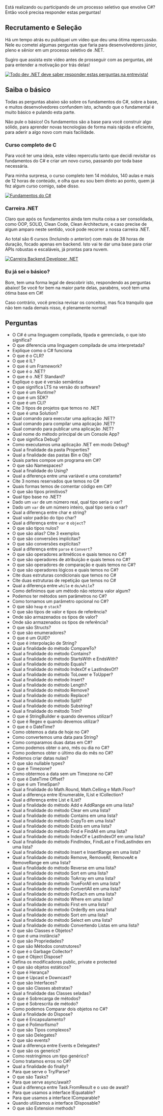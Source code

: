 Está realizando ou participando de um processo seletivo que envolve C#? Então você precisa responder estas perguntas!

## Recrutamento e Seleção

Há um tempo atrás eu publiquei um vídeo que deu uma ótima repercussão. Nele eu cometei algumas perguntas que faria para desenvolvedores júnior, pleno e sênior em um processo seletivo de .NET.

Sugiro que assista este vídeo antes de prosseguir com as perguntas, até para entender a motivação por trás delas!

[![Todo dev .NET deve saber responder estas perguntas na entrevista!](http://img.youtube.com/vi/cmaVEOqBKKY/0.jpg)](http://www.youtube.com/watch?v=cmaVEOqBKKY "Todo dev .NET deve saber responder estas perguntas na entrevista!")

## Saiba o básico

Todas as perguntas abaixo são sobre os fundamentos do C#, sobre a base, e muitos desenvolvedores confundem isto, achando que o fundamental é muito básico e pulando esta parte.

Não pule o básico! Os fundamentos são a base para você construir algo sólido, para aprender novas tecnologias de forma mais rápida e eficiente, para aderir a algo novo com mais facilidade.

### Curso completo de C

Para você ter uma ideia, este vídeo repercutiu tanto que decidi revisitar os fundamentos do C# e criar um novo curso, passando por toda base necessária.

Para minha surpresa, o curso completo tem 14 módulos, 140 aulas e mais de 12 horas de conteúdo, e olha que eu sou bem direto ao ponto, quem já fez algum curso comigo, sabe disso.

[![Fundamentos do C#](https://baltaio.blob.core.windows.net/social/2801.png)](https://balta.io/cursos/fundamentos-csharp)

### Carreira .NET

Claro que após os fundamentos ainda tem muita coisa a ser consolidada, como OOP, SOLID, Clean Code, Clean Architecture, e caso precise de algum amparo neste sentido, você pode recorrer a nossa carreira .NET.

Ao total são 6 cursos (Incluindo o anterior) com mais de 38 horas de duração, focado apenas em backend. Isto vai te dar uma base para criar APIs robustas e escaláveis, já prontas para nuvem.

[![Carreira Backend Developer .NET](https://baltaio.blob.core.windows.net/social/backend-developer-dotnet.png)](https://balta.io/carreiras/backend-developer-dotnet)

### Eu já sei o básico?

Bom, tem uma forma legal de descobrir isto, respondendo as perguntas abaixo! Se você for bem na maior parte delas, parabéns, você tem uma ótima base em C#!

Caso contrário, você precisa revisar os conceitos, mas fica tranquilo que não tem nada demais nisso, é plenamente normal!

## Perguntas

- O C# é uma linguagem compilada, tipada e gerenciada, o que isto significa?
- O que diferencia uma linguagem compilada de uma interpretada?
- Explique como o C# funciona
- O que é o CLR?
- O que é IL?
- O que é um Framework?
- O que é o .NET?
- O que é o .NET Standard?
- Explique o que é versão semântica
- O que significa LTS na versão do software?
- O que é um Runtime?
- O que é um SDK?
- O que é um CLI?
- Cite 3 tipos de projetos que temos no .NET
- O que é uma Solution?
- Qual comando para executar uma aplicação .NET?
- Qual comando para compilar uma aplicação .NET?
- Qual comando para publicar uma aplicação .NET?
- Qual nome do método principal de um Console App?
- O que significa Debug?
- Como executamos uma aplicação .NET em modo Debug?
- Qual a finalidade da pasta Properties?
- Qual a finalidade das pastas Bin e Obj?
- Quais partes compoe um programa em C#?
- O que são Namespaces?
- Qual a finalidade do Using?
- Qual a diferença entre uma variável e uma constante?
- Cite 3 nomes reservados que temos no C#
- Quais formas temos de comentar código em C#?
- O que são tipos primitivos?
- Qual tipo base no .NET?
- Dado um <code>var</code> de um número real, qual tipo seria o var?
- Dado um <code>var</code> de um número inteiro, qual tipo seria o var?
- Qual a diferença entre char e string?
- Qual valor padrão do tipo char?
- Qual a diferença entre <code>var</code> e <code>object</code>?
- O que são tipos nulos?
- O que são alias? Cite 3 exemplos
- O que são conversões implícitas?
- O que são conversões explícitas?
- Qual a diferença entre <code>parse</code> e <code>Convert</code>?
- O que são operadores aritméticos e quais temos no C#?
- O que são operadores de atribuição e quais temos no C#?
- O que são operadores de comparação e quais temos no C#?
- O que são operadores lógicos e quais temos no C#?
- Cite duas estruturas condicionais que temos no C#
- Cite duas estruturas de repetição que temos no C#
- Qual a diferença entre <code>while</code> e <code>do/while</code>?
- Como definimos que um método não retorna valor algum?
- Podemos ter métodos sem parâmetros no C#?
- Como tornamos um parâmetro opcional no C#?
- O que são <code>heap</code> e <code>stack</code>?
- O que são tipos de valor e tipos de referência?
- Onde são armazenados os tipos de valor?
- Onde são armazenados os tipos de referência?
- O que são Structs?
- O que são enumeradores?
- O que é um GUID?
- O que é interpolação de String?
- Qual a finalidade do método CompareTo?
- Qual a finalidade do método Contains?
- Qual a finalidade do método StartsWith e EndsWith?
- Qual a finalidade do método Equals?
- Qual a finalidade do método IndexOf e LastIndexOf?
- Qual a finalidade do método ToLower e ToUpper?
- Qual a finalidade do método Insert?
- Qual a finalidade do método Length?
- Qual a finalidade do método Remove?
- Qual a finalidade do método Replace?
- Qual a finalidade do método Split?
- Qual a finalidade do método Substring?
- Qual a finalidade do método Trim?
- O que é StringBuilder e quando devemos utilizar?
- O que é Regex e quando devemos utilizar?
- O que é o DateTime?
- Como obtemos a data de hoje no C#?
- Como convertemos uma data para String?
- Como comparamos duas datas em C#?
- Como podemos obter o ano, mês ou dia no C#?
- Como podemos obter o último dia do mês no C#?
- Podemos criar datas nulas?
- O que são nullable types?
- O que é Timezone?
- Como obtermos a data sem um Timezone no C#?
- O que é DateTime Offset?
- O que é um TimeSpan?
- Qual a finalidade do Math.Round, Math.Celling e Math.Floor?
- Qual a diferença entre IEnumerable, IList e ICollection?
- Qual a diferença entre List e IList?
- Qual a finalidade do método Add e AddRange em uma lista?
- Qual a finalidade do método Clear em uma lista?
- Qual a finalidade do método Contains em uma lista?
- Qual a finalidade do método CopyTo em uma lista?
- Qual a finalidade do método Exists em uma lista?
- Qual a finalidade do método Find e FindAll em uma lista?
- Qual a finalidade do método IndexOf e LastIndexOf em uma lista?
- Qual a finalidade do método FindIndex, FindLast e FindLastIndex em uma lista?
- Qual a finalidade do método Insert e InsertRange em uma lista?
- Qual a finalidade do método Remove, RemoveAll, RemoveAt e RemoveRange em uma lista?
- Qual a finalidade do método Reverse em uma lista?
- Qual a finalidade do método Sort em uma lista?
- Qual a finalidade do método ToArray em uma lista?
- Qual a finalidade do método TrueForAll em uma lista?
- Qual a finalidade do método ConvertAll em uma lista?
- Qual a finalidade do método ForEach em uma lista?
- Qual a finalidade do método Where em uma lista?
- Qual a finalidade do método First em uma lista?
- Qual a finalidade do método OrderBy em uma lista?
- Qual a finalidade do método Sort em uma lista?
- Qual a finalidade do método Select em uma lista?
- Qual a finalidade do método Convertendo Listas em uma lista?
- O que são Classes e Objetos?
- O que é uma instância?
- O que são Propriedades?
- O que são Métodos construtores?
- O que é o Garbage Collector?
- O que é Object Dispose?
- Defina os modificadores public, private e protected
- O que são objetos estáticos?
- O que é Herança?
- O que é Upcast e Downcast?
- O que são Interfaces?
- O que são Classes abstratas?
- Qual a finalidade das Classes seladas?
- O que é Sobrecarga de métodos?
- O que é Sobrescrita de método?
- Como podemos Comparar dois objetos no C#?
- Qual a finalidade do Dispose?
- O que é Encapsulamento?
- O que é Polimorfismo?
- O que são Tipos complexos?
- O que são Delegates?
- O que são events?
- Qual a diferença entre Events e Delegates?
- O que são os generics?
- Como restringimos um tipo genérico?
- Como tratamos erros no C#?
- Qual a finalidade do finally?
- Para que serve o Try/Parse?
- O que são Tasks?
- Para que serve async/await?
- Qual a diferença entre Task.FromResult e o uso de await?
- Para que usamos a interface IEquatable?
- Para que usamos a interface IComparable?
- Quando utilizamos a interface IDisposable?
- O que são Extension methods?

<div role="main" id="blog-s1-dotnet-134e3db1eea6c9829db1"></div>
<script type="text/javascript" src="https://d335luupugsy2.cloudfront.net/js/rdstation-forms/stable/rdstation-forms.min.js"></script>
<script type="text/javascript"> new RDStationForms('blog-s1-dotnet-134e3db1eea6c9829db1', 'UA-48664517-12').createForm();</script>